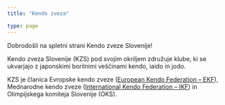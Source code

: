 ```yaml
---
title: "Kendo zveza"

type: page
---
```

Dobrodošli na spletni strani Kendo zveze Slovenije!

Kendo zveza Slovenije (KZS) pod svojim okriljem združuje klube, ki se ukvarjajo z japonskimi borilnimi veščinami kendo, iaido in jodo.

KZS je članica Evropske kendo zveze ([European Kendo Federation – EKF](https://www.ekf-eu.com/)), Mednarodne kendo zveze ([International Kendo Federation – IKF](https://www.ekf-eu.com/)) in Olimpijskega komiteja Slovenije (OKS).